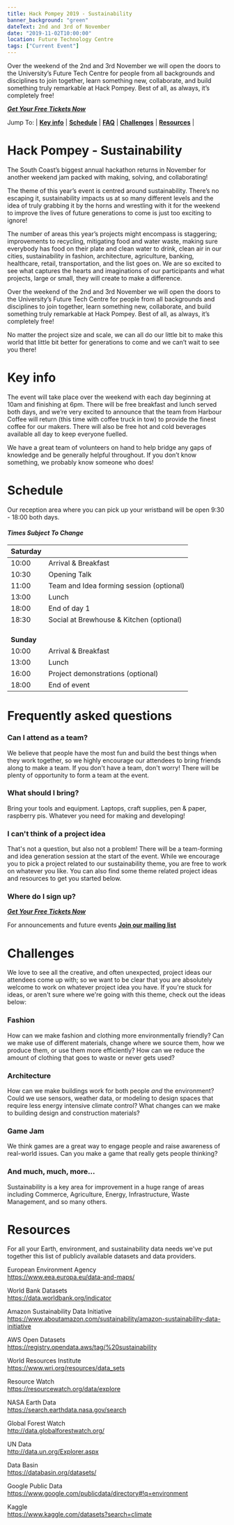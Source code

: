 ```yaml
---
title: Hack Pompey 2019 - Sustainability
banner_background: "green"
dateText: 2nd and 3rd of November
date: "2019-11-02T10:00:00"
location: Future Technology Centre
tags: ["Current Event"]
---
```


Over the weekend of the 2nd and 3rd November we will open the doors to the University’s Future Tech Centre for people from all backgrounds and disciplines to join together, learn something new, collaborate, and build something truly remarkable at Hack Pompey. Best of all, as always, it’s completely free!

[***Get Your Free Tickets Now***](https://hackerfest.co.uk/events/cd8a07c8-bf75-4bfe-935c-9c288151ee72)

Jump To: 
| [**Key info**](#info)
| [**Schedule**](#schedule)
| [**FAQ**](#faq)
| [**Challenges**](#challenges)
| [**Resources**](#resources)
|

# Hack Pompey - Sustainability

The South Coast’s biggest annual hackathon returns in November for another weekend jam packed with making, solving, and collaborating!

The theme of this year’s event is centred around sustainability. There’s no escaping it, sustainability impacts us at so many different levels and the idea of truly grabbing it by the horns and wrestling with it for the weekend to improve the lives of future generations to come is just too exciting to ignore!

The number of areas this year’s projects might encompass is staggering; improvements to recycling, mitigating food and water waste, making sure everybody has food on their plate and clean water to drink, clean air in our cities, sustainability in fashion, architecture, agriculture, banking, healthcare, retail, transportation, and the list goes on. We are so excited to see what captures the hearts and imaginations of our participants and what projects, large or small, they will create to make a difference.

Over the weekend of the 2nd and 3rd November we will open the doors to the University’s Future Tech Centre for people from all backgrounds and disciplines to join together, learn something new, collaborate, and build something truly remarkable at Hack Pompey. Best of all, as always, it’s completely free!

No matter the project size and scale, we can all do our little bit to make this world that little bit better for generations to come and we can’t wait to see you there!


# Key info <a name="info"></a>

The event will take place over the weekend with each day beginning at 10am and finishing at 6pm. There will be free breakfast and lunch served both days, and we’re very excited to announce that the team from Harbour Coffee will return (this time with coffee truck in tow) to provide the finest coffee for our makers. There will also be free hot and cold beverages available all day to keep everyone fuelled.

We have a great team of volunteers on hand to help bridge any gaps of knowledge and be generally helpful throughout. If you don’t know something, we probably know someone who does!

# Schedule <a name="schedule"></a>

Our reception area where you can pick up your wristband will be open 9:30 - 18:00 both days.

#### *Times Subject To Change*

| **Saturday** |  |
|-------|-|
| 10:00 | Arrival & Breakfast |
| 10:30 | Opening Talk |
| 11:00 | Team and Idea forming session (optional) |
| 13:00 | Lunch |
| 18:00 | End of day 1 |
| 18:30 | Social at Brewhouse & Kitchen (optional)
| <br>**Sunday** |  |
| 10:00 | Arrival & Breakfast |
| 13:00 | Lunch |
| 16:00 | Project demonstrations (optional) |
| 18:00 | End of event |



# Frequently asked questions <a name="faq"></a>

### Can I attend as a team?

We believe that people have the most fun and build the best things when they work together, so we highly encourage our attendees to bring friends along to make a team. If you don't have a team, don't worry! There will be plenty of opportunity to form a team at the event.

### What should I bring?

Bring your tools and equipment. Laptops, craft supplies, pen & paper, raspberry pis. Whatever you need for making and developing!

### I can't think of a project idea

That's not a question, but also not a problem! There will be a team-forming and idea generation session at the start of the event.
While we encourage you to pick a project related to our sustainability theme, you are free to work on whatever you like.
You can also find some theme related project ideas and resources to get you started below.

### Where do I sign up?

[***Get Your Free Tickets Now***](https://hackerfest.co.uk/events/cd8a07c8-bf75-4bfe-935c-9c288151ee72)

For announcements and future events [**Join our mailing list**](http://eepurl.com/glFL6H)


# Challenges <a name="challenges"></a>

We love to see all the creative, and often unexpected, project ideas our attendees come up with; 
so we want to be clear that you are absolutely welcome to work on whatever project idea you have. 
If you're stuck for ideas, or aren't sure where we're going with this theme, check out the ideas below:

### Fashion
How can we make fashion and clothing more environmentally friendly? Can we make use of different materials, change where we source them, how we produce them, or use them more efficiently? How can we reduce the amount of clothing that goes to waste or never gets used?

### Architecture
How can we make buildings work for both people *and* the environment? Could we use sensors, weather data, or modeling to design spaces that require less energy intensive climate control? What changes can we make to building design and construction materials?

### Game Jam
We think games are a great way to engage people and raise awareness of real-world issues. Can you make a game that really gets people thinking?

### And much, much, more...
Sustainability is a key area for improvement in a huge range of areas including Commerce, Agriculture, Energy, Infrastructure, Waste Management, and so many others. 

# Resources <a name="resources"></a>

For all your Earth, environment, and sustainability data needs we've put together this list of publicly available datasets and data providers.  

European Environment Agency  
https://www.eea.europa.eu/data-and-maps/

World Bank Datasets  
https://data.worldbank.org/indicator

Amazon Sustainability Data Initiative  
https://www.aboutamazon.com/sustainability/amazon-sustainability-data-initiative

AWS Open Datasets  
https://registry.opendata.aws/tag/%20sustainability

World Resources Institute  
https://www.wri.org/resources/data_sets

Resource Watch  
https://resourcewatch.org/data/explore

NASA Earth Data  
https://search.earthdata.nasa.gov/search

Global Forest Watch  
http://data.globalforestwatch.org/

UN Data  
http://data.un.org/Explorer.aspx

Data Basin  
https://databasin.org/datasets/

Google Public Data  
https://www.google.com/publicdata/directory#!q=environment

Kaggle  
https://www.kaggle.com/datasets?search=climate